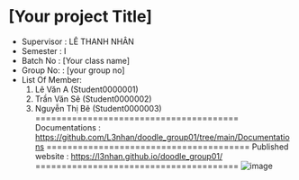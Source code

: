 [Your project Title]
=======================================
+ Supervisor		: LÊ THANH NHÂN
+ Semester		: I	
+ Batch No		: [Your class name]	
+ Group No:		: [your group no]
+ List Of Member:
	1. Lê Văn A  	(Student0000001)
	2. Trần Văn Sê	(Student0000002)
	3. Nguyễn Thị Bê 	(Student0000003)	
=======================================
Documentations : https://github.com/L3nhan/doodle_group01/tree/main/Documentations
=======================================
Published website : https://l3nhan.github.io/doodle_group01/
=======================================
![image](https://github.com/user-attachments/assets/ce421e75-0635-46af-998b-54297dbd689c)
